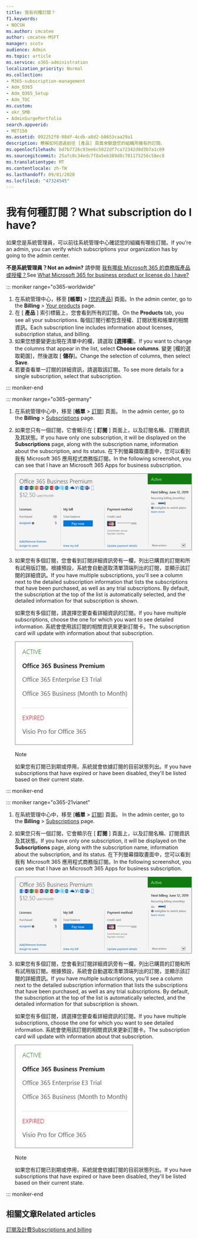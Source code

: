 ```yaml
---
title: 我有何種訂閱？
f1.keywords:
- NOCSH
ms.author: cmcatee
author: cmcatee-MSFT
manager: scotv
audience: Admin
ms.topic: article
ms.service: o365-administration
localization_priority: Normal
ms.collection:
- M365-subscription-management
- Adm_O365
- Adm_O365_Setup
- Adm_TOC
ms.custom:
- okr_SMB
- AdminSurgePortfolio
search.appverid:
- MET150
ms.assetid: 092252f8-08df-4cdb-a8d2-b8653caa29a1
description: 瞭解如何透過前往 [產品] 頁面來驗證您的組織所擁有的訂閱。
ms.openlocfilehash: bd7b7726c93ee6c5022df7ca72342d8d3b7a1c09
ms.sourcegitcommit: 25afc0c34edc7f8a5eb389d8c701175256c58ec8
ms.translationtype: MT
ms.contentlocale: zh-TW
ms.lasthandoff: 09/01/2020
ms.locfileid: "47324545"
---
```

# <a name="what-subscription-do-i-have"></a><span data-ttu-id="29ca0-103">我有何種訂閱？</span><span class="sxs-lookup"><span data-stu-id="29ca0-103">What subscription do I have?</span></span>

<span data-ttu-id="29ca0-104">如果您是系統管理員，可以前往系統管理中心確認您的組織有哪些訂閱。</span><span class="sxs-lookup"><span data-stu-id="29ca0-104">If you're an admin, you can verify which subscriptions your organization has by going to the admin center.</span></span>
  
 <span data-ttu-id="29ca0-105">**不是系統管理員？**</span><span class="sxs-lookup"><span data-stu-id="29ca0-105">**Not an admin?**</span></span> <span data-ttu-id="29ca0-106">請參閱 [我有哪些 Microsoft 365 的商務版產品或授權？](https://support.microsoft.com/office/f8ab5e25-bf3f-4a47-b264-174b1ee925fd)</span><span class="sxs-lookup"><span data-stu-id="29ca0-106">See [What Microsoft 365 for business product or license do I have?](https://support.microsoft.com/office/f8ab5e25-bf3f-4a47-b264-174b1ee925fd)</span></span>

::: moniker range="o365-worldwide"

1. <span data-ttu-id="29ca0-107">在系統管理中心，移至 **[帳單]** \> <a href="https://go.microsoft.com/fwlink/p/?linkid=842054" target="_blank">[您的產品]</a> 頁面。</span><span class="sxs-lookup"><span data-stu-id="29ca0-107">In the admin center, go to the **Billing** \> <a href="https://go.microsoft.com/fwlink/p/?linkid=842054" target="_blank">Your products</a> page.</span></span>
2. <span data-ttu-id="29ca0-108">在 [ **產品** ] 索引標籤上，您會看到所有的訂閱。</span><span class="sxs-lookup"><span data-stu-id="29ca0-108">On the **Products** tab, you see all your subscriptions.</span></span> <span data-ttu-id="29ca0-109">每個訂閱行都包含授權、訂閱狀態和帳單的相關資訊。</span><span class="sxs-lookup"><span data-stu-id="29ca0-109">Each subscription line includes information about licenses, subscription status, and billing.</span></span>
3. <span data-ttu-id="29ca0-110">如果您想要變更出現在清單中的欄，請選取 **[選擇欄**]。</span><span class="sxs-lookup"><span data-stu-id="29ca0-110">If you want to change the columns that appear in the list, select **Choose columns**.</span></span> <span data-ttu-id="29ca0-111">變更 [欄的選取範圍]，然後選取 [ **儲存**]。</span><span class="sxs-lookup"><span data-stu-id="29ca0-111">Change the selection of columns, then select **Save**.</span></span>
4. <span data-ttu-id="29ca0-112">若要查看單一訂閱的詳細資訊，請選取該訂閱。</span><span class="sxs-lookup"><span data-stu-id="29ca0-112">To see more details for a single subscription, select that subscription.</span></span>

::: moniker-end
  
::: moniker range="o365-germany"

1. <span data-ttu-id="29ca0-113">在系統管理中心中，移至 [**帳單** \> <a href="https://go.microsoft.com/fwlink/p/?linkid=847745" target="_blank">訂閱</a>] 頁面。  </span><span class="sxs-lookup"><span data-stu-id="29ca0-113">In the admin center, go to the **Billing** \>  <a href="https://go.microsoft.com/fwlink/p/?linkid=847745" target="_blank">Subscriptions</a> page.</span></span>

2. <span data-ttu-id="29ca0-114">如果您只有一個訂閱，它會顯示在 [ **訂閱** ] 頁面上，以及訂閱名稱、訂閱資訊及其狀態。</span><span class="sxs-lookup"><span data-stu-id="29ca0-114">If you have only one subscription, it will be displayed on the **Subscriptions** page, along with the subscription name, information about the subscription, and its status.</span></span> <span data-ttu-id="29ca0-115">在下列螢幕擷取畫面中，您可以看到我有 Microsoft 365 應用程式商務版訂閱。</span><span class="sxs-lookup"><span data-stu-id="29ca0-115">In the following screenshot, you can see that I have an Microsoft 365 Apps for business subscription.</span></span>

    ![The Subscriptions page that shows which subscription you have as well as its status.](../../media/4d51dfcc-e9f3-4414-964a-6ef182f49eba.png)
  
3. <span data-ttu-id="29ca0-p105">如果您有多個訂閱，您會看到訂閱詳細資訊旁有一欄，列出已購買的訂閱和所有試用版訂閱。根據預設，系統會自動選取清單頂端列出的訂閱，並顯示該訂閱的詳細資訊。</span><span class="sxs-lookup"><span data-stu-id="29ca0-p105">If you have multiple subscriptions, you'll see a column next to the detailed subscription information that lists the subscriptions that have been purchased, as well as any trial subscriptions. By default, the subscription at the top of the list is automatically selected, and the detailed information for that subscription is shown.</span></span>

    <span data-ttu-id="29ca0-119">如果您有多個訂閱，請選擇您要查看詳細資訊的訂閱。</span><span class="sxs-lookup"><span data-stu-id="29ca0-119">If you have multiple subscriptions, choose the one for which you want to see detailed information.</span></span> <span data-ttu-id="29ca0-120">系統會使用該訂閱的相關資訊來更新訂閱卡。</span><span class="sxs-lookup"><span data-stu-id="29ca0-120">The subscription card will update with information about that subscription.</span></span>

    ![系統管理中心的 [訂閱] 頁面，顯示以其狀態群組的多個訂閱清單。](../../media/548ab8e9-bf9c-46d1-8c7c-ef5b631f3faa.png)
  
    > [!NOTE]
    > <span data-ttu-id="29ca0-122">如果您有訂閱已到期或停用，系統就會依據訂閱的目前狀態列出。</span><span class="sxs-lookup"><span data-stu-id="29ca0-122">If you have subscriptions that have expired or have been disabled, they'll be listed based on their current state.</span></span>

::: moniker-end

::: moniker range="o365-21vianet"

1. <span data-ttu-id="29ca0-123">在系統管理中心中，移至 [**帳單** \> <a href="https://go.microsoft.com/fwlink/p/?linkid=850626" target="_blank">訂閱</a>] 頁面。  </span><span class="sxs-lookup"><span data-stu-id="29ca0-123">In the admin center, go to the **Billing** \>  <a href="https://go.microsoft.com/fwlink/p/?linkid=850626" target="_blank">Subscriptions</a> page.</span></span>

2. <span data-ttu-id="29ca0-124">如果您只有一個訂閱，它會顯示在 [ **訂閱** ] 頁面上，以及訂閱名稱、訂閱資訊及其狀態。</span><span class="sxs-lookup"><span data-stu-id="29ca0-124">If you have only one subscription, it will be displayed on the **Subscriptions** page, along with the subscription name, information about the subscription, and its status.</span></span> <span data-ttu-id="29ca0-125">在下列螢幕擷取畫面中，您可以看到我有 Microsoft 365 應用程式商務版訂閱。</span><span class="sxs-lookup"><span data-stu-id="29ca0-125">In the following screenshot, you can see that I have an Microsoft 365 Apps for business subscription.</span></span>

    ![The Subscriptions page that shows which subscription you have as well as its status.](../../media/4d51dfcc-e9f3-4414-964a-6ef182f49eba.png)
  
3. <span data-ttu-id="29ca0-p108">如果您有多個訂閱，您會看到訂閱詳細資訊旁有一欄，列出已購買的訂閱和所有試用版訂閱。根據預設，系統會自動選取清單頂端列出的訂閱，並顯示該訂閱的詳細資訊。</span><span class="sxs-lookup"><span data-stu-id="29ca0-p108">If you have multiple subscriptions, you'll see a column next to the detailed subscription information that lists the subscriptions that have been purchased, as well as any trial subscriptions. By default, the subscription at the top of the list is automatically selected, and the detailed information for that subscription is shown.</span></span>

    <span data-ttu-id="29ca0-129">如果您有多個訂閱，請選擇您要查看詳細資訊的訂閱。</span><span class="sxs-lookup"><span data-stu-id="29ca0-129">If you have multiple subscriptions, choose the one for which you want to see detailed information.</span></span> <span data-ttu-id="29ca0-130">系統會使用該訂閱的相關資訊來更新訂閱卡。</span><span class="sxs-lookup"><span data-stu-id="29ca0-130">The subscription card will update with information about that subscription.</span></span>

    ![系統管理中心的 [訂閱] 頁面，顯示以其狀態群組的多個訂閱清單。](../../media/548ab8e9-bf9c-46d1-8c7c-ef5b631f3faa.png)
  
    > [!NOTE]
    > <span data-ttu-id="29ca0-132">如果您有訂閱已到期或停用，系統就會依據訂閱的目前狀態列出。</span><span class="sxs-lookup"><span data-stu-id="29ca0-132">If you have subscriptions that have expired or have been disabled, they'll be listed based on their current state.</span></span>

::: moniker-end

## <a name="related-articles"></a><span data-ttu-id="29ca0-133">相關文章</span><span class="sxs-lookup"><span data-stu-id="29ca0-133">Related articles</span></span>
  
[<span data-ttu-id="29ca0-134">訂閱及計費</span><span class="sxs-lookup"><span data-stu-id="29ca0-134">Subscriptions and billing</span></span>](../../commerce/index.yml)